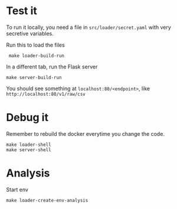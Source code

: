 # Test it

To run it locally, you need a file in `src/loader/secret.yaml` with
very secretive variables.


Run this to load the files
```
 make loader-build-run
```

In a different tab, run the Flask server

```
make server-build-run
```

You should see something at `localhost:80/<endpoint>`, like
`http://localhost:80/v1/raw/csv`

 # Debug it

Remember to rebuild the docker everytime you change the code.

 ```
 make loader-shell
 make server-shell
 ```
# Analysis


Start env
```
make loader-create-env-analysis
```